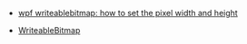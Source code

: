 - [wpf writeablebitmap: how to set the pixel width and height](https://stackoverflow.com/questions/17345225/wpf-writeablebitmap-how-to-set-the-pixel-width-and-height)

- [WriteableBitmap](https://docs.microsoft.com/en-us/dotnet/api/system.windows.media.imaging.writeablebitmap?view=windowsdesktop-6.0)
